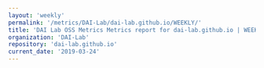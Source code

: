 ```yaml
---
layout: 'weekly'
permalink: '/metrics/DAI-Lab/dai-lab.github.io/WEEKLY/'
title: 'DAI Lab OSS Metrics Metrics report for dai-lab.github.io | WEEKLY-REPORT-2019-03-24'
organization: 'DAI-Lab'
repository: 'dai-lab.github.io'
current_date: '2019-03-24'
---
```


